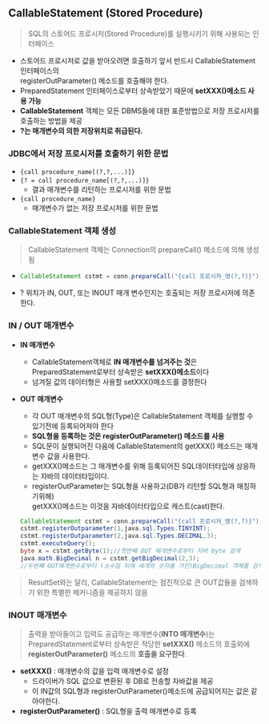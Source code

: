 ## CallableStatement (Stored Procedure)
> SQL의 스토어드 프로시저(Stored Procedure)를 실행시키기 위해 사용되는 인터페이스
- 스토어드 프로시저로 값을 받아오려면 호출하기 앞서 반드시 CallableStatement 인터페이스의 <br>registerOutParameter() 메소드를 호출해야 한다.
- PreparedStatement 인터페이스로부터 상속받았기 때문에 **setXXX()메소드 사용 가능**
- **CallableStatement** 객체는 모든 DBMS들에 대한 표준방법으로 저장 프로시저를 호출하는 방법을 제공
- **?는 매개변수의 의한 저장위치로 취급된다.**
### JDBC에서 저장 프로시저를 호출하기 위한 문법
- ```{call procedure_name[(?,?,...)]} ```
- ```{? = call procedure_name[(?,?,...)]} ```
    - 결과 매개변수를 리턴하는 프로시저를 위한 문법
- ```{call procedure_name}```
    - 매개변수가 없는 저장 프로시저를 위한 문법
### CallableStatement 객체 생성
>CallableStatement 객체는 Connection의 prepareCall() 메소드에 의해 생성됨
-   ```java
    CallableStatement cstmt = conn.prepareCall("{call 프로시저_명(?,?)}");
    ```
- ? 위치가 IN, OUT, 또는 INOUT 매개 변수인지는 호출되는 저장 프로시저에 의존한다.
### IN / OUT 매개변수
- **IN 매개변수**
    - CallableStatement객체로 **IN 매개변수를 넘겨주는 것**은  PreparedStatement로부터 상속받은 **setXXX()메소드**이다
    - 넘겨질 값의 데이터형은 사용할 setXXX()메소드를 결정한다

- **OUT 매개변수**
    - 각 OUT 매개변수의 SQL형(Type)은 CallableStatement 객체를 실행할 수 있기전에 등록되어져야 한다
    - **SQL형을 등록하는 것은 registerOutParameter() 메소드를 사용**
    - SQL문이 실행되어진 다음에 CallableStatement의 getXXX() 메소드는 매개변수 값을 사용한다.
    - getXXX()메소드는 그 매개변수를 위해 등록되어진 SQL데이터타입에 상응하는 자바의 데이터타입이다.
    - registerOutParameter는 SQL형을 사용하고(DB가 리턴할 SQL형과 매칭하기위해)<br>getXXX()메소드는 이것을 자바데이터타입으로 캐스트(cast)한다.
    ```java
    CallableStatement cstmt = conn.prepareCall("{call 프로시저_명(?,?)}");
    cstmt.registerOutparameter(1,java.sql.Types.TINYINT);
    cstmt.registerOutparameter(2,java.sql.Types.DECIMAL,3);
    cstmt.executeQuery();
    byte x = cstmt.getByte(1);//첫번째 OUT 매개변수로부터 자바 byte 검색
    java.math.BigDecimal n = cstmt.getBigDecimal(2,3);
    //두번쨰 OUT매개변수로부터 (소수점 뒤에 세개의 숫자를 가진)BigDecimal 객체를 검색
    ```
>ResultSet와는 달리, CallableStatement는 점진적으로 큰 OUT값들을 검색하기 위한 특별한 메커니즘을 제공하지 않음

### INOUT 매개변수
>출력을 받아들이고 입력도 공급하는 매개변수(**INTO 매개변수**)는 PreparedStatement로부터 상속받은 적당한 **setXXX()** 메소드의 호출외에 **registerOutParameter()** 메소드의 **호출을 요구한다**.
- **setXXX()** : 매개변수의 값을 입력 매개변수로 설정
    - 드라이버가 SQL 값으로 변환된 후 DB로 전송할 자바값을 제공
    - 이 IN값의 SQL형과 registerOutParameter()메소드에 공급되어지는 값은 같아야한다.
- **registerOutParameter()** : SQL형을 출력 매개변수로 등록